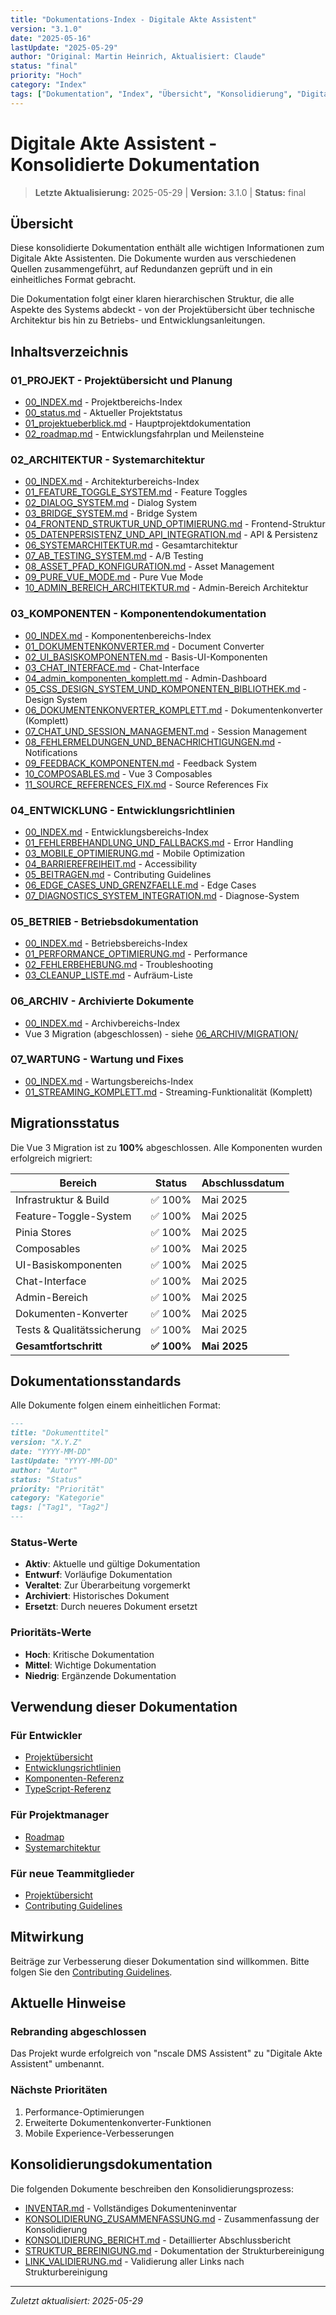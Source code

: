 ```yaml
---
title: "Dokumentations-Index - Digitale Akte Assistent"
version: "3.1.0"
date: "2025-05-16"
lastUpdate: "2025-05-29"
author: "Original: Martin Heinrich, Aktualisiert: Claude"
status: "final"
priority: "Hoch"
category: "Index"
tags: ["Dokumentation", "Index", "Übersicht", "Konsolidierung", "Digitale Akte", "Assistent"]
---
```


# Digitale Akte Assistent - Konsolidierte Dokumentation

> **Letzte Aktualisierung:** 2025-05-29 | **Version:** 3.1.0 | **Status:** final

## Übersicht

Diese konsolidierte Dokumentation enthält alle wichtigen Informationen zum Digitale Akte Assistenten. Die Dokumente wurden aus verschiedenen Quellen zusammengeführt, auf Redundanzen geprüft und in ein einheitliches Format gebracht.

Die Dokumentation folgt einer klaren hierarchischen Struktur, die alle Aspekte des Systems abdeckt - von der Projektübersicht über technische Architektur bis hin zu Betriebs- und Entwicklungsanleitungen.

## Inhaltsverzeichnis

### 01_PROJEKT - Projektübersicht und Planung

- [00_INDEX.md](./01_PROJEKT/00_INDEX.md) - Projektbereichs-Index
- [00_status.md](./01_PROJEKT/01_aktueller_status.md) - Aktueller Projektstatus
- [01_projektueberblick.md](./01_PROJEKT/02_projekt_uebersicht.md) - Hauptprojektdokumentation
- [02_roadmap.md](./01_PROJEKT/03_entwicklungs_roadmap.md) - Entwicklungsfahrplan und Meilensteine

### 02_ARCHITEKTUR - Systemarchitektur

- [00_INDEX.md](./02_ARCHITEKTUR/00_INDEX.md) - Architekturbereichs-Index
- [01_FEATURE_TOGGLE_SYSTEM.md](./02_ARCHITEKTUR/12_feature_toggle_system.md) - Feature Toggles
- [02_DIALOG_SYSTEM.md](./02_ARCHITEKTUR/13_dialog_system.md) - Dialog System
- [03_BRIDGE_SYSTEM.md](./02_ARCHITEKTUR/11_bridge_system.md) - Bridge System
- [04_FRONTEND_STRUKTUR_UND_OPTIMIERUNG.md](./02_ARCHITEKTUR/02_frontend_architektur.md) - Frontend-Struktur
- [05_DATENPERSISTENZ_UND_API_INTEGRATION.md](./02_ARCHITEKTUR/03_backend_api_architektur.md) - API & Persistenz
- [06_SYSTEMARCHITEKTUR.md](./02_ARCHITEKTUR/01_system_architektur.md) - Gesamtarchitektur
- [07_AB_TESTING_SYSTEM.md](./02_ARCHITEKTUR/14_ab_testing_system.md) - A/B Testing
- [08_ASSET_PFAD_KONFIGURATION.md](./02_ARCHITEKTUR/30_asset_management.md) - Asset Management
- [09_PURE_VUE_MODE.md](./02_ARCHITEKTUR/31_pure_vue_mode.md) - Pure Vue Mode
- [10_ADMIN_BEREICH_ARCHITEKTUR.md](./02_ARCHITEKTUR/20_admin_bereich_architektur.md) - Admin-Bereich Architektur

### 03_KOMPONENTEN - Komponentendokumentation

- [00_INDEX.md](./03_KOMPONENTEN/00_INDEX.md) - Komponentenbereichs-Index
- [01_DOKUMENTENKONVERTER.md](./03_KOMPONENTEN/03_dokumenten_konverter.md) - Document Converter
- [02_UI_BASISKOMPONENTEN.md](./03_KOMPONENTEN/01_basis_komponenten.md) - Basis-UI-Komponenten
- [03_CHAT_INTERFACE.md](./03_KOMPONENTEN/02_chat_interface.md) - Chat-Interface
- [04_admin_komponenten_komplett.md](./03_KOMPONENTEN/10_admin_dashboard.md) - Admin-Dashboard
- [05_CSS_DESIGN_SYSTEM_UND_KOMPONENTEN_BIBLIOTHEK.md](./03_KOMPONENTEN/30_design_system.md) - Design System
- [06_DOKUMENTENKONVERTER_KOMPLETT.md](./03_KOMPONENTEN/03_dokumenten_konverter.md) - Dokumentenkonverter (Komplett)
- [07_CHAT_UND_SESSION_MANAGEMENT.md](./03_KOMPONENTEN/11_session_management.md) - Session Management
- [08_FEHLERMELDUNGEN_UND_BENACHRICHTIGUNGEN.md](./03_KOMPONENTEN/20_benachrichtigungen.md) - Notifications
- [09_FEEDBACK_KOMPONENTEN.md](./03_KOMPONENTEN/21_feedback_system.md) - Feedback System
- [10_COMPOSABLES.md](./03_KOMPONENTEN/12_vue_composables.md) - Vue 3 Composables
- [11_SOURCE_REFERENCES_FIX.md](./06_ARCHIV/70_source_references_fix.md) - Source References Fix

### 04_ENTWICKLUNG - Entwicklungsrichtlinien

- [00_INDEX.md](./04_ENTWICKLUNG/00_INDEX.md) - Entwicklungsbereichs-Index
- [01_FEHLERBEHANDLUNG_UND_FALLBACKS.md](./04_ENTWICKLUNG/10_error_handling.md) - Error Handling
- [03_MOBILE_OPTIMIERUNG.md](./04_ENTWICKLUNG/20_mobile_optimierung.md) - Mobile Optimization
- [04_BARRIEREFREIHEIT.md](./04_ENTWICKLUNG/21_barrierefreiheit.md) - Accessibility
- [05_BEITRAGEN.md](./04_ENTWICKLUNG/01_contributing_guide.md) - Contributing Guidelines
- [06_EDGE_CASES_UND_GRENZFAELLE.md](./04_ENTWICKLUNG/30_edge_cases.md) - Edge Cases
- [07_DIAGNOSTICS_SYSTEM_INTEGRATION.md](./04_ENTWICKLUNG/12_diagnostics_system.md) - Diagnose-System

### 05_BETRIEB - Betriebsdokumentation

- [00_INDEX.md](./05_BETRIEB/00_INDEX.md) - Betriebsbereichs-Index
- [01_PERFORMANCE_OPTIMIERUNG.md](./05_BETRIEB/01_performance_guide.md) - Performance
- [02_FEHLERBEHEBUNG.md](./05_BETRIEB/02_troubleshooting.md) - Troubleshooting
- [03_CLEANUP_LISTE.md](./05_BETRIEB/20_cleanup_tasks.md) - Aufräum-Liste

### 06_ARCHIV - Archivierte Dokumente

- [00_INDEX.md](./06_ARCHIV/00_INDEX.md) - Archivbereichs-Index
- Vue 3 Migration (abgeschlossen) - siehe [06_ARCHIV/MIGRATION/](./06_ARCHIV/MIGRATION/)

### 07_WARTUNG - Wartung und Fixes

- [00_INDEX.md](./07_WARTUNG/00_INDEX.md) - Wartungsbereichs-Index
- [01_STREAMING_KOMPLETT.md](./07_WARTUNG/01_streaming_system.md) - Streaming-Funktionalität (Komplett)

## Migrationsstatus

Die Vue 3 Migration ist zu **100%** abgeschlossen. Alle Komponenten wurden erfolgreich migriert:

| Bereich | Status | Abschlussdatum |
|---------|--------|----------------|
| Infrastruktur & Build | ✅ 100% | Mai 2025 |
| Feature-Toggle-System | ✅ 100% | Mai 2025 |
| Pinia Stores | ✅ 100% | Mai 2025 |
| Composables | ✅ 100% | Mai 2025 |
| UI-Basiskomponenten | ✅ 100% | Mai 2025 |
| Chat-Interface | ✅ 100% | Mai 2025 |
| Admin-Bereich | ✅ 100% | Mai 2025 |
| Dokumenten-Konverter | ✅ 100% | Mai 2025 |
| Tests & Qualitätssicherung | ✅ 100% | Mai 2025 |
| **Gesamtfortschritt** | **✅ 100%** | **Mai 2025** |

## Dokumentationsstandards

Alle Dokumente folgen einem einheitlichen Format:

```markdown
---
title: "Dokumenttitel"
version: "X.Y.Z"
date: "YYYY-MM-DD"
lastUpdate: "YYYY-MM-DD"
author: "Autor"
status: "Status"
priority: "Priorität"
category: "Kategorie"
tags: ["Tag1", "Tag2"]
---
```

### Status-Werte
- **Aktiv**: Aktuelle und gültige Dokumentation
- **Entwurf**: Vorläufige Dokumentation
- **Veraltet**: Zur Überarbeitung vorgemerkt
- **Archiviert**: Historisches Dokument
- **Ersetzt**: Durch neueres Dokument ersetzt

### Prioritäts-Werte
- **Hoch**: Kritische Dokumentation
- **Mittel**: Wichtige Dokumentation
- **Niedrig**: Ergänzende Dokumentation

## Verwendung dieser Dokumentation

### Für Entwickler
- [Projektübersicht](./01_PROJEKT/02_projekt_uebersicht.md)
- [Entwicklungsrichtlinien](./04_ENTWICKLUNG/)
- [Komponenten-Referenz](./03_KOMPONENTEN/)
- [TypeScript-Referenz](./04_ENTWICKLUNG/02_typescript_guide.md)

### Für Projektmanager
- [Roadmap](./01_PROJEKT/03_entwicklungs_roadmap.md)
- [Systemarchitektur](./02_ARCHITEKTUR/01_system_architektur.md)

### Für neue Teammitglieder
- [Projektübersicht](./01_PROJEKT/02_projekt_uebersicht.md)
- [Contributing Guidelines](./04_ENTWICKLUNG/01_contributing_guide.md)

## Mitwirkung

Beiträge zur Verbesserung dieser Dokumentation sind willkommen. Bitte folgen Sie den [Contributing Guidelines](./04_ENTWICKLUNG/01_contributing_guide.md).

## Aktuelle Hinweise

### Rebranding abgeschlossen
Das Projekt wurde erfolgreich von "nscale DMS Assistent" zu "Digitale Akte Assistent" umbenannt.

### Nächste Prioritäten
1. Performance-Optimierungen
2. Erweiterte Dokumentenkonverter-Funktionen
3. Mobile Experience-Verbesserungen

## Konsolidierungsdokumentation

Die folgenden Dokumente beschreiben den Konsolidierungsprozess:

- [INVENTAR.md](./ARCHIV_KONSOLIDIERUNG/INVENTAR.md) - Vollständiges Dokumenteninventar
- [KONSOLIDIERUNG_ZUSAMMENFASSUNG.md](./ARCHIV_KONSOLIDIERUNG/KONSOLIDIERUNG_ZUSAMMENFASSUNG.md) - Zusammenfassung der Konsolidierung
- [KONSOLIDIERUNG_BERICHT.md](./ARCHIV_KONSOLIDIERUNG/KONSOLIDIERUNG_BERICHT.md) - Detaillierter Abschlussbericht
- [STRUKTUR_BEREINIGUNG.md](./ARCHIV_KONSOLIDIERUNG/STRUKTUR_BEREINIGUNG.md) - Dokumentation der Strukturbereinigung
- [LINK_VALIDIERUNG.md](./ARCHIV_KONSOLIDIERUNG/LINK_VALIDIERUNG.md) - Validierung aller Links nach Strukturbereinigung

---

*Zuletzt aktualisiert: 2025-05-29*